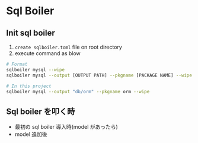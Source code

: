 # Sql Boiler

## Init sql boiler

1. `create sqlboiler.toml` file on root directory
2. execute command as blow

```bash
# Format
sqlboiler mysql --wipe
sqlboiler mysql --output [OUTPUT PATH] --pkgname [PACKAGE NAME] --wipe
```

```bash
# In this project
sqlboiler mysql --output "db/orm" --pkgname orm --wipe
```

## Sql boiler を叩く時

- 最初の sql boiler 導入時(model があったら)
- model 追加後
